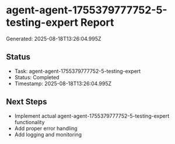 # agent-agent-1755379777752-5-testing-expert Report

Generated: 2025-08-18T13:26:04.995Z

## Status
- Task: agent-agent-1755379777752-5-testing-expert
- Status: Completed
- Timestamp: 2025-08-18T13:26:04.995Z

## Next Steps
- Implement actual agent-agent-1755379777752-5-testing-expert functionality
- Add proper error handling
- Add logging and monitoring
